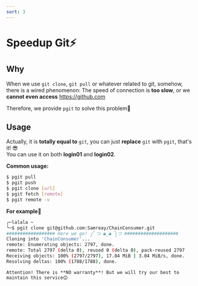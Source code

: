 ```yaml
---
sort: 3
---
```


# Speedup Git⚡
## Why
When we use `git clone`, `git pull` or whatever related to git, somehow, there is a wired phenomenon: The speed of connection is **too slow**, or we **cannot even access** https://github.com 

Therefore, we provide `pgit` to solve this problem🥳   

## Usage
Actually, it is **totally equal to** `git`, you can just **replace** `git` with `pgit`, that's it! 😎   
You can use it on both **login01** and **login02**. 

**Common usage:**

```bash
$ pgit pull
$ pgit push
$ pgit clone [url]
$ pgit fetch [remote]
$ pgit remote -v
```
**For example**🌰
```bash
╭─lalala ~ 
╰─$ pgit clone git@github.com:Samreay/ChainConsumer.git
################## Here we go! ༼ つ ◕_◕ ༽つ ####################
Cloning into 'ChainConsumer'...
remote: Enumerating objects: 2797, done.
remote: Total 2797 (delta 0), reused 0 (delta 0), pack-reused 2797
Receiving objects: 100% (2797/2797), 17.84 MiB | 3.04 MiB/s, done.
Resolving deltas: 100% (1788/1788), done.
```

```warning
Attention! There is **NO warranty**! But we will try our best to maintain this service😊
```
